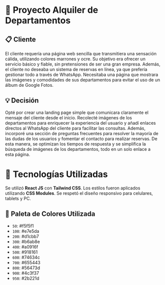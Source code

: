 # 🏡 Proyecto Alquiler de Departamentos

## 📋 Cliente
El cliente requería una página web sencilla que transmitiera una sensación cálida, utilizando colores marrones y ocre. Su objetivo era ofrecer un servicio básico y fiable, sin pretensiones de ser una gran empresa. Además, el cliente no deseaba un sistema de reservas en línea, ya que prefería gestionar todo a través de WhatsApp. Necesitaba una página que mostrara las imágenes y comodidades de sus departamentos para evitar el uso de un álbum de Google Fotos.

## 💡 Decisión
Opté por crear una landing page simple que comunicara claramente el mensaje del cliente desde el inicio. Recolecté imágenes de los departamentos para enriquecer la experiencia del usuario y añadí enlaces directos al WhatsApp del cliente para facilitar las consultas. Además, incorporé una sección de preguntas frecuentes para resolver la mayoría de las dudas de los usuarios y fomentar el contacto para realizar reservas. De esta manera, se optimizan los tiempos de respuesta y se simplifica la búsqueda de imágenes de los departamentos, todo en un solo enlace a esta página.

# 🚀 Tecnologías Utilizadas

Se utilizó **React JS** con **Tailwind CSS**. Los estilos fueron aplicados utilizando **CSS Modules**. Se respetó el diseño responsivo para celulares, tablets y PC.

## 🎨 Paleta de Colores Utilizada
- `50`: #f5f5f1
- `100`: #e7e5da
- `200`: #d1cbb7
- `300`: #b6ab8e
- `400`: #a0916f
- `500`: #918161
- `600`: #74634c
- `700`: #655443
- `800`: #56473d
- `900`: #4c3f37
- `950`: #2b221d
